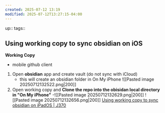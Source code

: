 ```yaml
---
created: 2025-07-12 13:19
modified: 2025-07-12T13:27:15-04:00
---
```

up::
tags::
## Using working copy to sync obsidian on iOS

**Working Copy**
-  mobile github client
1. Open **obsidian** app and create vault (do not sync with iCloud)
	- this will create an obsidian folder in On My iPhone ![[Pasted image 20250712132522.png|200]]
2. Open working copy and **Clone the repo into the obisidan local directory in "On My iPhone"**
	-![[Pasted image 20250712132629.png|200]]
	![[Pasted image 20250712132656.png|200]]
[Using working copy to sync obsidian on iPadOS | J370](https://blog.j370.me/technical/2025/01/22/obsidian/)